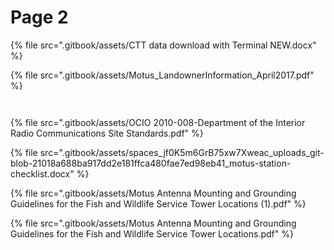 # Page 2

{% file src=".gitbook/assets/CTT data download with Terminal NEW.docx" %}

{% file src=".gitbook/assets/Motus_LandownerInformation_April2017.pdf" %}

<div><figure><img src=".gitbook/assets/Grundy4_Birds Canada.png" alt=""><figcaption></figcaption></figure> <figure><img src=".gitbook/assets/Grundy4_Birds Canada (1).png" alt=""><figcaption></figcaption></figure></div>

{% file src=".gitbook/assets/OCIO 2010-008-Department of the Interior Radio Communications Site Standards.pdf" %}

{% file src=".gitbook/assets/spaces_jf0K5m6GrB75xw7Xweac_uploads_git-blob-21018a688ba917dd2e181ffca480fae7ed98eb41_motus-station-checklist.docx" %}

{% file src=".gitbook/assets/Motus Antenna Mounting and Grounding Guidelines for the Fish and Wildlife Service Tower Locations (1).pdf" %}

{% file src=".gitbook/assets/Motus Antenna Mounting and Grounding Guidelines for the Fish and Wildlife Service Tower Locations.pdf" %}

